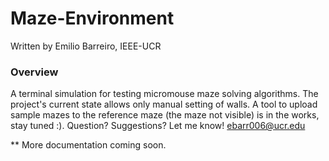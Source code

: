 # Maze-Environment
Written by Emilio Barreiro, IEEE-UCR

### Overview
A terminal simulation for testing micromouse maze solving algorithms. The project's current state allows only manual setting of walls. A tool to upload sample mazes to the reference maze (the maze not visible) is in the works, stay tuned :).
Question? Suggestions? Let me know! ebarr006@ucr.edu 

** More documentation coming soon.
